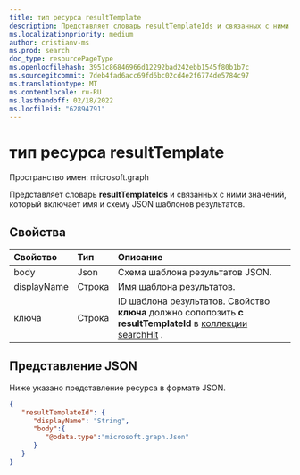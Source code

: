 ```yaml
---
title: тип ресурса resultTemplate
description: Представляет словарь resultTemplateIds и связанных с ними значений, которые включают имя и схему JSON шаблонов результатов.
ms.localizationpriority: medium
author: cristianv-ms
ms.prod: search
doc_type: resourcePageType
ms.openlocfilehash: 3951c86846966d12292bad242ebb1545f80b1b7c
ms.sourcegitcommit: 7deb4fad6acc69fd6bc02cd4e2f6774de5784c97
ms.translationtype: MT
ms.contentlocale: ru-RU
ms.lasthandoff: 02/18/2022
ms.locfileid: "62894791"
---
```

# <a name="resulttemplate-resource-type"></a>тип ресурса resultTemplate

Пространство имен: microsoft.graph

Представляет словарь **resultTemplateIds** и связанных с ними значений, который включает имя и схему JSON шаблонов результатов.

## <a name="properties"></a>Свойства

| Свойство     | Тип        | Описание |
|:-------------|:------------|:------------|
|body|Json|Схема шаблона результатов JSON.|
|displayName|Строка|Имя шаблона результатов.|
|ключа|Строка|ID шаблона результатов. Свойство **ключа** должно сопопозить **с resultTemplateId** в [коллекции searchHit](searchhit.md) .|

## <a name="json-representation"></a>Представление JSON

Ниже указано представление ресурса в формате JSON.

<!-- {
  "blockType": "resource",
  "optionalProperties": [

  ],
  "@odata.type": "microsoft.graph.resultTemplate",
  "baseType": null
}-->


```json
{
   "resultTemplateId": {
      "displayName": "String",
      "body":{
         "@odata.type":"microsoft.graph.Json"
      }
   }
}
```


<!-- uuid: 16cd6b66-4b1a-43a1-adaf-3a886856ed98
2019-02-04 14:57:30 UTC -->
<!-- {
  "type": "#page.annotation",
  "description": "resultTemplate resource",
  "keywords": "",
  "section": "documentation",
  "tocPath": ""
}-->


